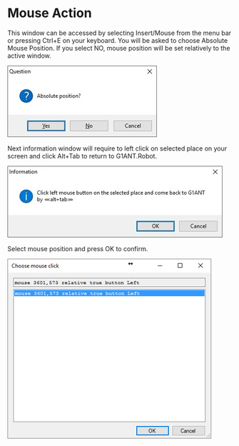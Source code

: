 # Mouse Action

This window can be accessed by selecting Insert/Mouse from the menu bar or pressing Ctrl+E on your keyboard. You will be asked to choose Absolute Mouse Position. If you select NO, mouse position will be set relatively to the active window.

![alt text](https://github.com/G1ANT-Robot/G1ANT.Manual/blob/master/User-Interface/Images/mouse1.jpg)

Next information window will require to left click on selected place on your screen and click Alt+Tab to return to G1ANT.Robot.

![alt text](https://github.com/G1ANT-Robot/G1ANT.Manual/blob/master/User-Interface/Images/mouse2.jpg)

Select mouse position and press OK to confirm.

![alt text](https://github.com/G1ANT-Robot/G1ANT.Manual/blob/master/User-Interface/Images/mouse3.png)
